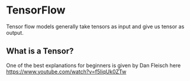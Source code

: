 # TensorFlow

Tensor flow models generally take tensors as input and give us tensor as output.

## What is a Tensor?


One of the best explanations for beginners is given by Dan Fleisch here
https://www.youtube.com/watch?v=f5liqUk0ZTw
